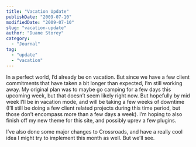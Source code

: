 ```yaml
---
title: "Vacation Update"
publishDate: "2009-07-10"
modifiedDate: "2009-07-10"
slug: "vacation-update"
author: "Duane Storey"
category:
  - "Journal"
tag:
  - "update"
  - "vacation"
---
```


In a perfect world, I’d already be on vacation. But since we have a few client commitments that have taken a bit longer than expected, I’m still working away. My original plan was to maybe go camping for a few days this upcoming week, but that doesn’t seem likely right now. But hopefully by mid week I’ll be in vacation mode, and will be taking a few weeks of downtime (I’ll still be doing a few client related projects during this time period, but those don’t encompass more than a few days a week). I’m hoping to also finish off my new theme for this site, and possibly uprev a few plugins.

I’ve also done some major changes to Crossroads, and have a really cool idea I might try to implement this month as well. But we’ll see.